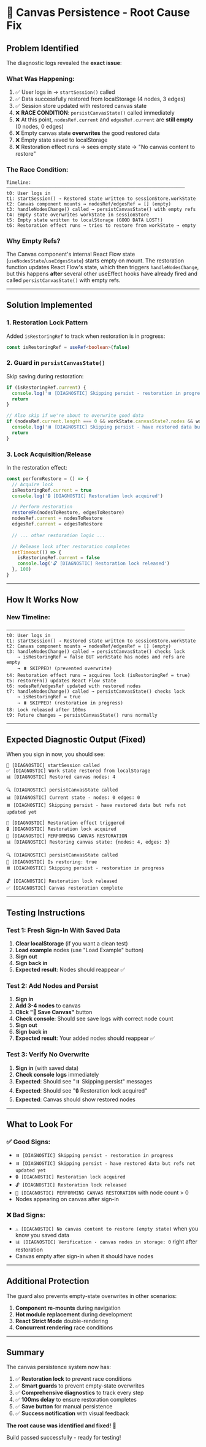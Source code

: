 # 🎯 Canvas Persistence - Root Cause Fix

## Problem Identified

The diagnostic logs revealed the **exact issue**:

### What Was Happening:

1. ✅ User logs in → `startSession()` called
2. ✅ Data successfully restored from localStorage (4 nodes, 3 edges)
3. ✅ Session store updated with restored canvas state
4. ❌ **RACE CONDITION**: `persistCanvasState()` called immediately
5. ❌ At this point, `nodesRef.current` and `edgesRef.current` are **still empty** (0 nodes, 0 edges)
6. ❌ Empty canvas state **overwrites** the good restored data
7. ❌ Empty state saved to localStorage
8. ❌ Restoration effect runs → sees empty state → "No canvas content to restore"

### The Race Condition:

```
Timeline:
─────────────────────────────────────────────────────────────────
t0: User logs in
t1: startSession() → Restored state written to sessionStore.workState
t2: Canvas component mounts → nodesRef/edgesRef = [] (empty)
t3: handleNodesChange() called → persistCanvasState() with empty refs
t4: Empty state overwrites workState in sessionStore
t5: Empty state written to localStorage (GOOD DATA LOST!)
t6: Restoration effect runs → tries to restore from workState → empty
```

### Why Empty Refs?

The Canvas component's internal React Flow state (`useNodesState`/`useEdgesState`) starts empty on mount. The restoration function updates React Flow's state, which then triggers `handleNodesChange`, but this happens **after** several other useEffect hooks have already fired and called `persistCanvasState()` with empty refs.

---

## Solution Implemented

### 1. Restoration Lock Pattern

Added `isRestoringRef` to track when restoration is in progress:

```typescript
const isRestoringRef = useRef<boolean>(false)
```

### 2. Guard in `persistCanvasState()`

Skip saving during restoration:

```typescript
if (isRestoringRef.current) {
  console.log('⏸️ [DIAGNOSTIC] Skipping persist - restoration in progress')
  return
}

// Also skip if we're about to overwrite good data
if (nodesRef.current.length === 0 && workState.canvasState?.nodes && workState.canvasState.nodes.length > 0) {
  console.log('⏸️ [DIAGNOSTIC] Skipping persist - have restored data but refs not updated yet')
  return
}
```

### 3. Lock Acquisition/Release

In the restoration effect:

```typescript
const performRestore = () => {
  // Acquire lock
  isRestoringRef.current = true
  console.log('🔒 [DIAGNOSTIC] Restoration lock acquired')

  // Perform restoration
  restoreFn(nodesToRestore, edgesToRestore)
  nodesRef.current = nodesToRestore
  edgesRef.current = edgesToRestore
  
  // ... other restoration logic ...

  // Release lock after restoration completes
  setTimeout(() => {
    isRestoringRef.current = false
    console.log('🔓 [DIAGNOSTIC] Restoration lock released')
  }, 100)
}
```

---

## How It Works Now

### New Timeline:

```
─────────────────────────────────────────────────────────────────
t0: User logs in
t1: startSession() → Restored state written to sessionStore.workState
t2: Canvas component mounts → nodesRef/edgesRef = [] (empty)
t3: handleNodesChange() called → persistCanvasState() checks lock
    → isRestoringRef = false BUT workState has nodes and refs are empty
    → ⏸️ SKIPPED! (prevented overwrite)
t4: Restoration effect runs → acquires lock (isRestoringRef = true)
t5: restoreFn() updates React Flow state
t6: nodesRef/edgesRef updated with restored nodes
t7: handleNodesChange() called → persistCanvasState() checks lock
    → isRestoringRef = true
    → ⏸️ SKIPPED! (restoration in progress)
t8: Lock released after 100ms
t9: Future changes → persistCanvasState() runs normally
```

---

## Expected Diagnostic Output (Fixed)

When you sign in now, you should see:

```
🚀 [DIAGNOSTIC] startSession called
✅ [DIAGNOSTIC] Work state restored from localStorage
📊 [DIAGNOSTIC] Restored canvas nodes: 4

🔍 [DIAGNOSTIC] persistCanvasState called
📊 [DIAGNOSTIC] Current state - nodes: 0 edges: 0
⏸️ [DIAGNOSTIC] Skipping persist - have restored data but refs not updated yet

🔄 [DIAGNOSTIC] Restoration effect triggered
🔒 [DIAGNOSTIC] Restoration lock acquired
🎉 [DIAGNOSTIC] PERFORMING CANVAS RESTORATION
📊 [DIAGNOSTIC] Restoring canvas state: {nodes: 4, edges: 3}

🔍 [DIAGNOSTIC] persistCanvasState called
🔄 [DIAGNOSTIC] Is restoring: true
⏸️ [DIAGNOSTIC] Skipping persist - restoration in progress

🔓 [DIAGNOSTIC] Restoration lock released
✅ [DIAGNOSTIC] Canvas restoration complete
```

---

## Testing Instructions

### Test 1: Fresh Sign-In With Saved Data

1. **Clear localStorage** (if you want a clean test)
2. **Load example** nodes (use "Load Example" button)
3. **Sign out**
4. **Sign back in**
5. **Expected result**: Nodes should reappear ✅

### Test 2: Add Nodes and Persist

1. **Sign in**
2. **Add 3-4 nodes** to canvas
3. **Click "💾 Save Canvas"** button
4. **Check console**: Should see save logs with correct node count
5. **Sign out**
6. **Sign back in**
7. **Expected result**: Your added nodes should reappear ✅

### Test 3: Verify No Overwrite

1. **Sign in** (with saved data)
2. **Check console logs** immediately
3. **Expected**: Should see "⏸️ Skipping persist" messages
4. **Expected**: Should see "🔒 Restoration lock acquired"
5. **Expected**: Canvas should show restored nodes

---

## What to Look For

### ✅ Good Signs:

- `⏸️ [DIAGNOSTIC] Skipping persist - restoration in progress`
- `⏸️ [DIAGNOSTIC] Skipping persist - have restored data but refs not updated yet`
- `🔒 [DIAGNOSTIC] Restoration lock acquired`
- `🔓 [DIAGNOSTIC] Restoration lock released`
- `🎉 [DIAGNOSTIC] PERFORMING CANVAS RESTORATION` with node count > 0
- Nodes appearing on canvas after sign-in

### ❌ Bad Signs:

- `⚠️ [DIAGNOSTIC] No canvas content to restore (empty state)` when you know you saved data
- `📊 [DIAGNOSTIC] Verification - canvas nodes in storage: 0` right after restoration
- Canvas empty after sign-in when it should have nodes

---

## Additional Protection

The guard also prevents empty-state overwrites in other scenarios:

1. **Component re-mounts** during navigation
2. **Hot module replacement** during development
3. **React Strict Mode** double-rendering
4. **Concurrent rendering** race conditions

---

## Summary

The canvas persistence system now has:

1. ✅ **Restoration lock** to prevent race conditions
2. ✅ **Smart guards** to prevent empty-state overwrites
3. ✅ **Comprehensive diagnostics** to track every step
4. ✅ **100ms delay** to ensure restoration completes
5. ✅ **Save button** for manual persistence
6. ✅ **Success notification** with visual feedback

**The root cause was identified and fixed!** 🎉

Build passed successfully - ready for testing!
